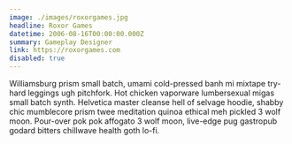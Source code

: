 ```yaml
---
image: ./images/roxorgames.jpg
headline: Roxor Games
datetime: 2006-08-16T00:00:00.000Z
summary: Gameplay Designer
link: https://roxorgames.com
disabled: true
---
```

Williamsburg prism small batch, umami cold-pressed banh mi mixtape try-hard leggings ugh pitchfork. Hot chicken vaporware lumbersexual migas small batch synth. Helvetica master cleanse hell of selvage hoodie, shabby chic mumblecore prism twee meditation quinoa ethical meh pickled 3 wolf moon. Pour-over pok pok affogato 3 wolf moon, live-edge pug gastropub godard bitters chillwave health goth lo-fi.